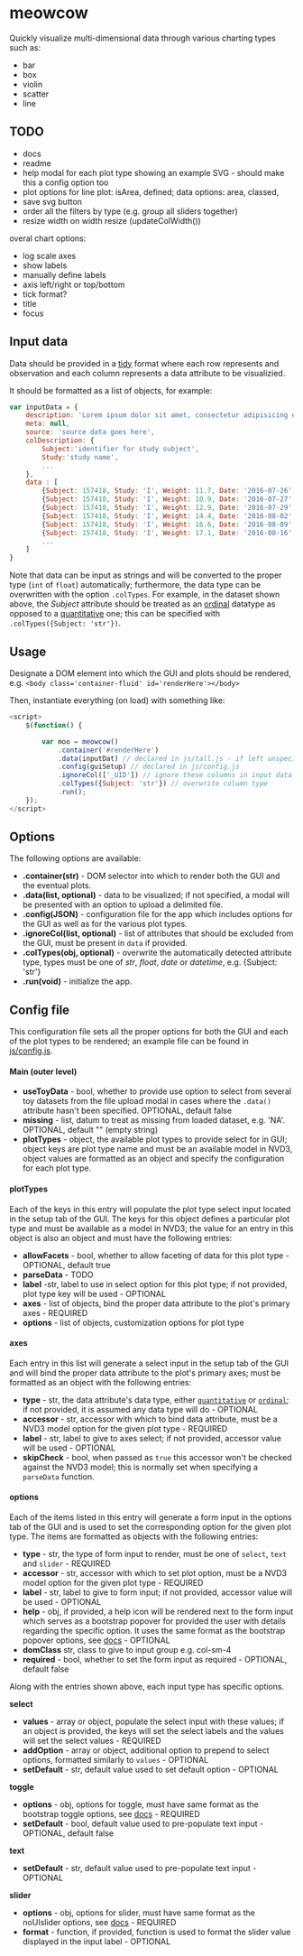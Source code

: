 # meowcow

Quickly visualize multi-dimensional data through various charting types such as:

- bar
- box
- violin
- scatter
- line 

## TODO

- docs
- readme
- help modal for each plot type showing an example SVG - should make this a config option too
- plot options for line plot: isArea, defined; data options: area, classed, 
- save svg button
- order all the filters by type (e.g. group all sliders together)
- resize width on width resize (updateColWidth())

overal chart options:
- log scale axes
- show labels
- manually define labels
- axis left/right or top/bottom
- tick format?
- title
- focus


## Input data

Data should be provided in a [tidy]() format where each row represents and observation and each column represents a data attribute to be visualizied.

It should be formatted as a list of objects, for example:
```javascript
var inputData = {
    description: 'Lorem ipsum dolor sit amet, consectetur adipisicing elit, sed do eiusmod tempor incididunt ut labore et dolore magna aliqua. Ut enim ad minim veniam, quis nostrud exercitation ullamco laboris nisi ut aliquip ex ea commodo consequat. Duis aute irure dolor in reprehenderit in voluptate velit esse cillum dolore eu fugiat nulla pariatur. Excepteur sint occaecat cupidatat non proident, sunt in culpa qui officia deserunt mollit anim id est laborum.',
    meta: null,
    source: 'source data goes here',
    colDescription: {
        Subject:'identifier for study subject',
        Study:'study name',
        ...
    },
    data : [
        {Subject: 157418, Study: 'I', Weight: 11.7, Date: '2016-07-26', Protocol: 'control', Drug: 'zeta', Isolator: 'A'},
        {Subject: 157418, Study: 'I', Weight: 10.9, Date: '2016-07-27', Protocol: 'control', Drug: 'zeta', Isolator: 'A'},
        {Subject: 157418, Study: 'I', Weight: 12.9, Date: '2016-07-29', Protocol: 'control', Drug: 'zeta', Isolator: 'A'},
        {Subject: 157418, Study: 'I', Weight: 14.4, Date: '2016-08-02', Protocol: 'control', Drug: 'zeta', Isolator: 'A'},
        {Subject: 157418, Study: 'I', Weight: 16.6, Date: '2016-08-09', Protocol: 'control', Drug: 'zeta', Isolator: 'A'},
        {Subject: 157418, Study: 'I', Weight: 17.1, Date: '2016-08-16', Protocol: 'control', Drug: 'zeta', Isolator: 'A'},
        ...
    ]
}
```

Note that data can be input as strings and will be converted to the proper type (`int` of `float`) automatically; furthermore, the data type can be overwritten with the option `.colTypes`. For example, in the dataset shown above, the *Subject* attribute should be treated as an [ordinal]() datatype as opposed to a [quantitative]() one; this can be specified with `.colTypes({Subject: 'str'})`.

## Usage

Designate a DOM element into which the GUI and plots should be rendered, e.g. `<body class='container-fluid' id='renderHere'></body>`

Then, instantiate everything (on load) with something like:
```javascript
<script>
    $(function() {

        var moo = meowcow()
            .container('#renderHere')
            .data(inputDat) // declared in js/tall.js - if left unspecified, a modal will be loaded which allows user to upload a delimited file
            .config(guiSetup) // declared in js/config.js
            .ignoreCol(['_UID']) // ignore these columns in input data
            .colTypes({Subject: 'str'}) // overwrite column type
            .run();
    });
</script>
```

## Options

The following options are available:

- **.container(str)** - DOM selector into which to render both the GUI and the eventual plots.
- **.data(list, optional)** - data to be visualized; if not specified, a modal will be presented with an option to upload a delimited file.
- **.config(JSON)** - configuration file for the app which includes options for the GUI as well as for the various plot types.
- **.ignoreCol(list, optional)** - list of attributes that should be excluded from the GUI, must be present in `data` if provided.
- **.colTypes(obj, optional)** - overwrite the automatically detected attribute type, types must be one of *str*, *float*, *date* or *datetime*, e.g. {Subject: 'str'}
- **.run(void)** - initialize the app.



## Config file

This configuration file sets all the proper options for both the GUI and each of the plot types to be rendered; an example file can be found in [js/config.js](js/config.js).

#### Main (outer level)

- **useToyData** - bool, whether to provide use option to select from several toy datasets from the file upload modal in cases where the `.data()` attribute hasn't been specified. OPTIONAL, default false
- **missing** - list, datum to treat as missing from loaded dataset, e.g. 'NA'. OPTIONAL, default "" (empty string)
- **plotTypes** - object, the available plot types to provide select for in GUI; object keys are plot type name and must be an available model in NVD3, object values are formatted as an object and specify the configuration for each plot type.

#### plotTypes

Each of the keys in this entry will populate the plot type select input located in the setup tab of the GUI. The keys for this object defines a particular plot type and must be available as a model in NVD3; the value for an entry in this object is also an object and must have the following entries:

- **allowFacets** - bool, whether to allow faceting of data for this plot type - OPTIONAL, default true
- **parseData** - TODO
- **label** -str, label to use in select option for this plot type; if not provided, plot type key will be used - OPTIONAL
- **axes** - list of objects, bind the proper data attribute to the plot's primary axes - REQUIRED
- **options** - list of objects, customization options for plot type


#### axes

Each entry in this list will generate a select input in the setup tab of the GUI and will bind the proper data attribute to the plot's primary axes; must be formatted as an object with the following entries:

- **type** - str, the data attribute's data type, either [`quantitative`]() or [`ordinal`](); if not provided, it is assumed any data type will do - OPTIONAL
- **accessor** - str, accessor with which to bind data attribute, must be a NVD3 model option for the given plot type - REQUIRED
- **label** - str, label to give to axes select; if not provided, accessor value will be used - OPTIONAL
- **skipCheck** - bool, when passed as `true` this accessor won't be checked against the NVD3 model; this is normally set when specifying a `parseData` function.

#### options

Each of the items listed in this entry will generate a form input in the options tab of the GUI and is used to set the corresponding option for the given plot type. The items are formatted as objects with the following entries:

- **type** - str, the type of form input to render, must be one of `select`, `text` and `slider` - REQUIRED
- **accessor** - str, accessor with which to set plot option, must be a NVD3 model option for the given plot type - REQUIRED
- **label** - str, label to give to form input; if not provided, accessor value will be used - OPTIONAL
- **help** - obj, if provided, a help icon will be rendered next to the form input which serves as a bootstrap popover for provided the user with details regarding the specific option. It uses the same format as the bootstrap popover options, see [docs](https://getbootstrap.com/javascript/#popovers) - OPTIONAL
- **domClass** str, class to give to input group e.g. col-sm-4
- **required** - bool, whether to set the form input as required - OPTIONAL, default false

Along with the entries shown above, each input type has specific options.

**select**
- **values** - array or object, populate the select input with these values; if an object is provided, the keys will set the select labels and the values will set the select values - REQUIRED
- **addOption** - array or object, additional option to prepend to select options, formatted similarly to `values` - OPTIONAL
- **setDefault** - str, default value used to set default option - OPTIONAL

**toggle**
- **options** - obj, options for toggle, must have same format as the bootstrap toggle options, see [docs](https://github.com/minhur/bootstrap-toggle/#options) - REQUIRED
- **setDefault** - bool, default value used to pre-populate text input - OPTIONAL, default false

**text**
- **setDefault** - str, default value used to pre-populate text input - OPTIONAL

**slider**
- **options** - obj, options for slider, must have same format as the noUIslider options, see [docs](https://refreshless.com/nouislider/slider-options/) - REQUIRED
- **format** - function, if provided, function is used to format the slider value displayed in the input label - OPTIONAL

